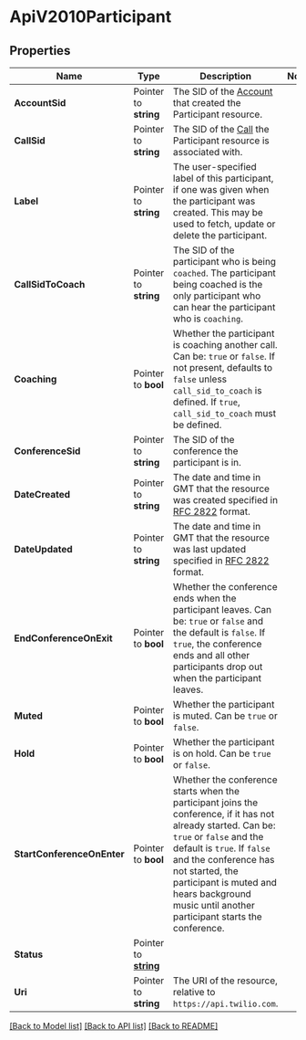 # ApiV2010Participant

## Properties

Name | Type | Description | Notes
------------ | ------------- | ------------- | -------------
**AccountSid** | Pointer to **string** | The SID of the [Account](https://www.twilio.com/docs/iam/api/account) that created the Participant resource. |
**CallSid** | Pointer to **string** | The SID of the [Call](https://www.twilio.com/docs/voice/api/call-resource) the Participant resource is associated with. |
**Label** | Pointer to **string** | The user-specified label of this participant, if one was given when the participant was created. This may be used to fetch, update or delete the participant. |
**CallSidToCoach** | Pointer to **string** | The SID of the participant who is being `coached`. The participant being coached is the only participant who can hear the participant who is `coaching`. |
**Coaching** | Pointer to **bool** | Whether the participant is coaching another call. Can be: `true` or `false`. If not present, defaults to `false` unless `call_sid_to_coach` is defined. If `true`, `call_sid_to_coach` must be defined. |
**ConferenceSid** | Pointer to **string** | The SID of the conference the participant is in. |
**DateCreated** | Pointer to **string** | The date and time in GMT that the resource was created specified in [RFC 2822](https://www.ietf.org/rfc/rfc2822.txt) format. |
**DateUpdated** | Pointer to **string** | The date and time in GMT that the resource was last updated specified in [RFC 2822](https://www.ietf.org/rfc/rfc2822.txt) format. |
**EndConferenceOnExit** | Pointer to **bool** | Whether the conference ends when the participant leaves. Can be: `true` or `false` and the default is `false`. If `true`, the conference ends and all other participants drop out when the participant leaves. |
**Muted** | Pointer to **bool** | Whether the participant is muted. Can be `true` or `false`. |
**Hold** | Pointer to **bool** | Whether the participant is on hold. Can be `true` or `false`. |
**StartConferenceOnEnter** | Pointer to **bool** | Whether the conference starts when the participant joins the conference, if it has not already started. Can be: `true` or `false` and the default is `true`. If `false` and the conference has not started, the participant is muted and hears background music until another participant starts the conference. |
**Status** | Pointer to [**string**](ParticipantEnumStatus.md) |  |
**Uri** | Pointer to **string** | The URI of the resource, relative to `https://api.twilio.com`. |

[[Back to Model list]](../README.md#documentation-for-models) [[Back to API list]](../README.md#documentation-for-api-endpoints) [[Back to README]](../README.md)


